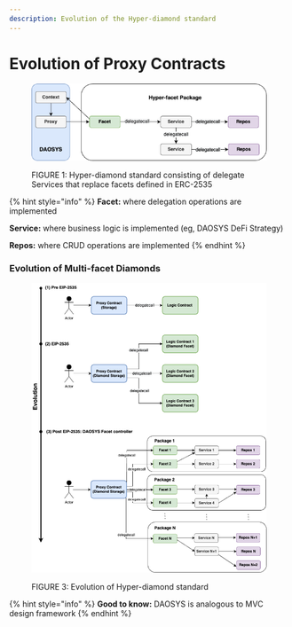 ```yaml
---
description: Evolution of the Hyper-diamond standard
---
```


# Evolution of Proxy Contracts

<figure><img src="../.gitbook/assets/package (2).png" alt=""><figcaption><p>FIGURE 1: Hyper-diamond standard consisting of delegate Services that replace facets defined in ERC-2535</p></figcaption></figure>

{% hint style="info" %}
**Facet:** where delegation operations are implemented

**Service:** where business logic is implemented (eg, DAOSYS DeFi Strategy)

**Repos:** where CRUD operations are implemented
{% endhint %}

### Evolution of Multi-facet Diamonds

<figure><img src="../.gitbook/assets/diamonds_evolution.png" alt=""><figcaption><p>FIGURE 3: Evolution of Hyper-diamond standard</p></figcaption></figure>

{% hint style="info" %}
**Good to know:** DAOSYS is analogous to MVC design framework
{% endhint %}
